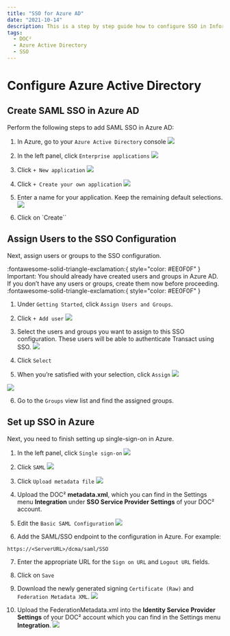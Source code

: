 ```yaml
---
title: "SSO for Azure AD"
date: "2021-10-14"
description: This is a step by step guide how to configure SSO in Infor Cloud. Starting with the prerequisites, getting access to the cloud and checking it to add a new service provider.
tags:
  - DOC²
  - Azure Active Directory
  - SSO
---
```


# Configure Azure Active Directory

## Create SAML SSO in Azure AD

Perform the following steps to add SAML SSO in Azure AD:

1. In Azure, go to your `Azure Active Directory` console
![](/_images/doc2/SSO/Azure_1.png)

2. In the left panel, click `Enterprise applications`
![](/_images/doc2/SSO/Azure_2.png)

3. Click `+ New application`
![](/_images/doc2/SSO/Azure_3.png)

4. Click `+ Create your own application`
![](/_images/doc2/SSO/Azure_4.png)

5. Enter a name for your application. Keep the remaining default selections.
![](/_images/doc2/SSO/Azure_5.png)

6. Click on `Create``


## Assign Users to the SSO Configuration

Next, assign users or groups to the SSO configuration.

:fontawesome-solid-triangle-exclamation:{ style="color: #EE0F0F" }
Important: You should already have created users and groups in Azure AD. If you don’t have any users or groups, create them now before proceeding.
:fontawesome-solid-triangle-exclamation:{ style="color: #EE0F0F" }

1. Under `Getting Started`, click `Assign Users and Groups`.

2. Click `+ Add user`
![](/_images/doc2/SSO/Azure_6.png)

3. Select the users and groups you want to assign to this SSO configuration. These users will be able to authenticate Transact using SSO.
![](/_images/doc2/SSO/Azure_7.png)
            


4. Click `Select`

5. When you’re satisfied with your selection, click `Assign`
![](/_images/doc2/SSO/Azure_8.png)
            
![](/_images/doc2/SSO/Azure_9.png)
            

6. Go to the `Groups` view list and find the assigned groups.


## Set up SSO in Azure

Next, you need to finish setting up single-sign-on in Azure.

1. In the left panel, click `Single sign-on`
![](/_images/doc2/SSO/Azure_10.png)
            

2. Click `SAML`
![](/_images/doc2/SSO/Azure_11.png)
            

3. Click `Upload metadata file`
![](/_images/doc2/SSO/Azure_12.png)
            

4. Upload the DOC² **metadata.xml**, which you can find in the Settings menu **Integration** under **SSO Service Provider Settings** of your DOC² account.

5. Edit the `Basic SAML Configuration`
![](/_images/doc2/SSO/Azure_13.png)

6. Add the SAML/SSO endpoint to the configuration in Azure. For example: 
```
https://<ServerURL>/dcma/saml/SSO
```
            

7. Enter the appropriate URL for the `Sign on URL` and `Logout URL` fields.
            

8. Click on `Save`

9. Download the newly generated signing `Certificate (Raw)` and `Federation Metadata XML`.
![](/_images/doc2/SSO/Azure_14.png)
                

10. Upload the FederationMetadata.xml into the **Identity Service Provider Settings** of your DOC² account which you can find in the Settings menu **Integration**.
![](/_images/doc2/SSO/Azure_15.png)







